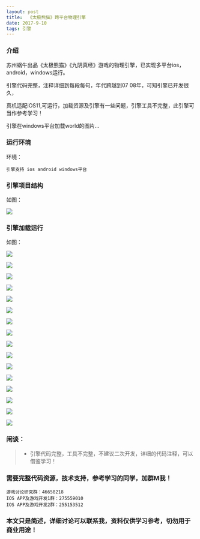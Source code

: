 ```yaml
---
layout: post
title:  《太极熊猫》跨平台物理引擎
date: 2017-9-10
tags: 引擎
---
```


		
### 介绍


苏州蜗牛出品《太极熊猫》《九阴真经》游戏的物理引擎，已实现多平台ios，android，windows运行。

引擎代码完整，注释详细到每段每句，年代跨越到07 08年，可知引擎已开发很久，

真机适配iOS11,可运行，加载资源及引擎有一些问题，引擎工具不完整，此引擎可当作参考学习！

引擎在windows平台加载world的图片...


### 运行环境

环境：

``` 
引擎支持 ios android windows平台
``` 

### 引擎项目结构

如图：

![](/images/posts/snail/1.jpg)

### 引擎加载运行

如图：

![](/images/posts/snail/2.jpg)

![](/images/posts/snail/3.jpg)

![](/images/posts/snail/4.jpg)

![](/images/posts/snail/5.jpg)

![](/images/posts/snail/6.jpg)

![](/images/posts/snail/7.jpg)

![](/images/posts/snail/8.jpg)

![](/images/posts/snail/9.jpg)

![](/images/posts/snail/10.jpg)

![](/images/posts/snail/11.jpg)

![](/images/posts/snail/12.jpg)

![](/images/posts/snail/13.jpg)

![](/images/posts/snail/14.jpg)

![](/images/posts/snail/15.jpg)

![](/images/posts/snail/16.jpg)

![](/images/posts/snail/17.jpg)

### 闲谈：	

> * 引擎代码完整，工具不完整，不建议二次开发，详细的代码注释，可以借鉴学习！


### 需要完整代码资源，技术支持，参考学习的同学，加群M我！

``` 
游戏讨论研究群：46658218
IOS APP及游戏开发1群：275559010
IOS APP及游戏开发2群：255153512
``` 

### 本文只是简述，详细讨论可以联系我，资料仅供学习参考，切勿用于商业用途！